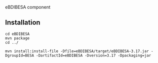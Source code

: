 eBDIBESA component

## Installation

```
cd eBDIBESA
mvn package
cd ../

mvn install:install-file -Dfile=eBDIBESA/target/eBDIBESA-3.17.jar -DgroupId=BESA -DartifactId=eBDIBESA -Dversion=3.17 -Dpackaging=jar
```

